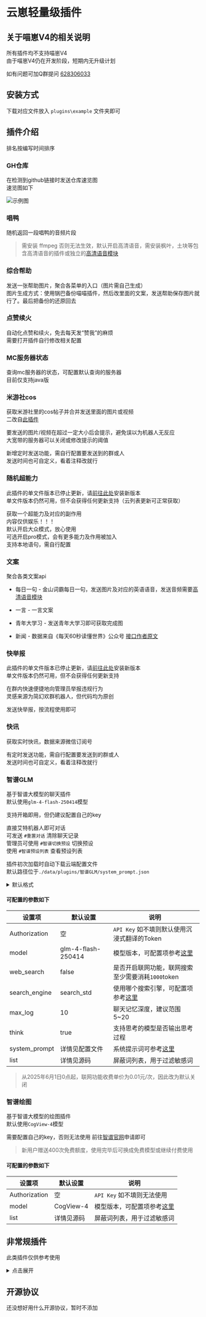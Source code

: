 # 云崽轻量级插件

## 关于喵崽V4的相关说明

所有插件均不支持喵崽V4  
由于喵崽V4仍在开发阶段，短期内无升级计划

如有问题可加Q群提问 [628306033](https://jq.qq.com/?k=fjSGhscz)

## 安装方式

下载对应文件放入 `plugins\example` 文件夹即可

## 插件介绍

排名按编写时间排序

### GH仓库

在检测到github链接时发送仓库速览图  
速览图如下

![示例图](https://opengraph.githubassets.com/xiaotian/xiaotian2333/yunzai-plugins-Single-file)

### 唱鸭

随机返回一段唱鸭的音频片段

> 需安装 ffmpeg 否则无法生效，默认开启高清语音，需安装枫叶，土块等包含高清语音的插件或独立的[高清语音模块](https://github.com/xiaotian2333/YunzaiBOT-HD-Voice-module)

### 综合帮助

发送一张帮助图片，聚合各菜单的入口（图片需自己生成）  
图片生成方式：使用锅巴备份喵喵插件，然后改里面的文案，发送帮助保存图片就行了。最后把备份的还原回去

### 点赞续火

自动化点赞和续火，免去每天发“赞我”的麻烦  
需要打开插件自行修改相关配置

### MC服务器状态

查询mc服务器的状态，可配置默认查询的服务器  
目前仅支持java版

### 米游社cos

获取米游社里的cos帖子并合并发送里面的图片或视频  
二改自[此插件](https://gitee.com/bling_yshs/yunzaiv3-ys-plugin/blob/master/ys-%E7%B1%B3%E6%B8%B8%E7%A4%BEcos.js)  

要发送的图片/视频在超过一定大小后会提示，避免误以为机器人无反应  
大宽带的服务器可以关闭或修改提示的阈值  

新增定时发送功能，需自行配置要发送到的群或人  
发送时间也可自定义，看着注释改就行  

### 随机超能力

此插件的单文件版本已停止更新，请[前往此处](https://github.com/xiaotian2333/special-ability)安装新版本  
单文件版本仍然可用，但不会获得任何更新支持（云列表更新可正常获取）

获取一个超能力及对应的副作用  
内容仅供娱乐！！！  
默认开启大众模式，放心使用  
可选开启pro模式，会有更多能力及作用被加入  
支持本地语句，需自行配置  

### 文案

聚合各类文案api

- 每日一句 - 金山词霸每日一句，发送图片及对应的英语语音，发送音频需要[高清语音模块](https://github.com/xiaotian2333/YunzaiBOT-HD-Voice-module)

- 一言 - 一言文案

- 青年大学习 - 发送青年大学习即可获取完成图

- 新闻 - 数据来自《每天60秒读懂世界》公众号 [接口作者原文](https://www.jun.la/collect/1582.html)

### 快举报

此插件的单文件版本已停止更新，请[前往此处](https://github.com/xiaotian2333/xiaotian-qunguan)安装新版本  
单文件版本仍然可用，但不会获得任何更新支持

在群内快速便捷地向管理员举报违规行为  
灵感来源为简幻欢群机器人，但代码均为原创  

发送快举报，按流程使用即可

### 快讯

获取实时快讯，数据来源微信订阅号

有定时发送功能，需自行配置要发送到的群或人  
发送时间也可自定义，看着注释改就行  

### 智谱GLM

基于智谱大模型的聊天插件  
默认使用`glm-4-flash-250414`模型

支持开箱即用，但仍建议配置自己的key  

直接艾特机器人即可对话  
可发送 `#重置对话` 清除聊天记录  
管理员可使用 `#智谱切换预设` 切换预设  
使用 `#智谱预设列表` 查看预设列表  

插件初次加载时自动下载云端配置文件  
默认路径位于`./data/plugins/智谱GLM/system_prompt.json`  

<details>
<summary>默认格式</summary>

``` json
{
    "预设名1": "预设内容1",
    "预设名2": "预设内容2"
}
```

</details>

#### 可配置的参数如下

| 设置项 | 默认设置 | 说明 |
| --- | --- | --- |
| Authorization | 空 | `API Key` 如不填则默认使用沉浸式翻译的Token |
| model | glm-4-flash-250414 | 模型版本，可配置项参考[这里](https://www.bigmodel.cn/dev/howuse/model) |
| web_search | false | 是否开启联网功能，联网搜索至少需要消耗`1000`token |
| search_engine | search_std | 使用哪个搜索引擎，可配置项参考[这里](https://www.bigmodel.cn/pricing) |
| max_log | 10 | 聊天记忆深度，建议范围5~20 |
| think | true | 支持思考的模型是否输出思考过程 |
| system_prompt | 详情见配置文件 | 系统提示词可参考[这里](https://www.bigmodel.cn/dev/howuse/prompt) |
| list | 详情见源码 | 屏蔽词列表，用于过滤敏感词 |

> 从2025年6月1日0点起，联网功能收费单价为0.01元/次，因此改为默认关闭

### 智谱绘图

基于智谱大模型的绘图插件  
默认使用`CogView-4`模型

需要配置自己的key，否则无法使用
前往[智谱官网](https://www.bigmodel.cn/invite?icode=iGW2wQ0KiXGc0PVU%2BeTSFEjPr3uHog9F4g5tjuOUqno%3D)申请即可

> 新用户赠送400次免费额度，使用完毕后可换成免费模型或继续付费使用

#### 可配置的参数如下

| 设置项 | 默认设置 | 说明 |
| --- | --- | --- |
| Authorization | 空 | `API Key` 如不填则无法使用 |
| model | CogView-4 | 模型版本，可配置项参考[这里](https://www.bigmodel.cn/dev/howuse/model) |
| list | 详情见源码 | 屏蔽词列表，用于过滤敏感词 |

## 非常规插件

此类插件仅供参考使用

<details>
<summary>点击展开</summary>

### Demo类

这里都是一些插件开发示例，仅用于参考  

存放于 Demo 文件夹下  
进入文件夹后有详细说明

### 已归档的插件

这里存放的是一些已经不再维护的插件  
仅供参考使用，无法保证可用性

存放于 Archive 文件夹下  
进入文件夹后有详细说明

### 已放弃开发的插件

这里存放的是一些已经放弃开发的插件  
仅供参考使用，无法保证可用性

存放于 Abandon 文件夹下  
进入文件夹后有详细说明

</details>

## 开源协议

还没想好用什么开源协议，暂时不添加
